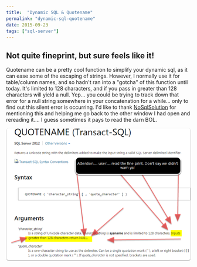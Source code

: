 ```yaml
---
title:  "Dynamic SQL & Quotename"
permalink: "dynamic-sql-quotename"
date: 2015-09-23
tags: ["sql-server"]
---
```


## Not quite fineprint, but sure feels like it!

Quotename can be a pretty cool function to simplify your dynamic sql, as it can ease some of the escaping of strings.
However, I normally use it for table/column names, and so hadn't ran into a "gotcha" of this function until today.
It's limited to 128 characters, and if you pass in greater than 128 characters will yield a null.
Yep... you could be trying to track down that error for a null string somewhere in your concatenation for a while... only to find out this silent error is occurring.
I'd like to thank [NoSqlSolution](http://nosqlsolution.blogspot.com/2012/07/problems-with-quotename.html) for mentioning this and helping me go back to the other window I had open and rereading it.... I guess sometimes it pays to read the darn BOL.

![](/assets/img/not-quite-fineprint-but-sure-feels-like-it-_w3xtwg.png)
